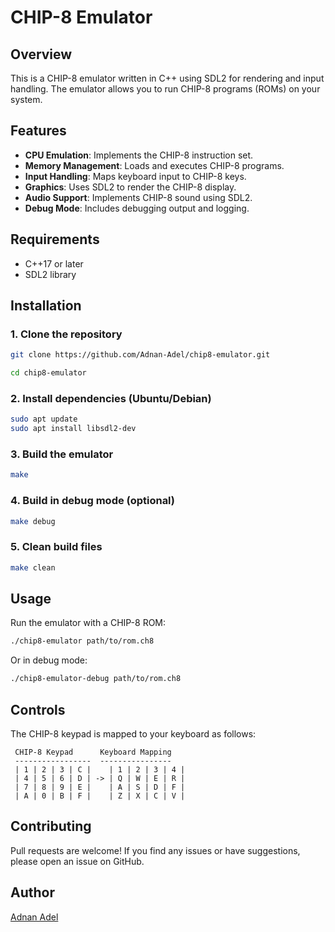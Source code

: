 # CHIP-8 Emulator

## Overview
This is a CHIP-8 emulator written in C++ using SDL2 for rendering and input handling. The emulator allows you to run CHIP-8 programs (ROMs) on your system.

## Features
- **CPU Emulation**: Implements the CHIP-8 instruction set.
- **Memory Management**: Loads and executes CHIP-8 programs.
- **Input Handling**: Maps keyboard input to CHIP-8 keys.
- **Graphics**: Uses SDL2 to render the CHIP-8 display.
- **Audio Support**: Implements CHIP-8 sound using SDL2.
- **Debug Mode**: Includes debugging output and logging.

## Requirements
- C++17 or later
- SDL2 library

## Installation
### 1. Clone the repository
```sh
git clone https://github.com/Adnan-Adel/chip8-emulator.git 

cd chip8-emulator
```

### 2. Install dependencies (Ubuntu/Debian)
```sh
sudo apt update
sudo apt install libsdl2-dev
```

### 3. Build the emulator
```sh
make
```

### 4. Build in debug mode (optional)
```sh
make debug
```

### 5. Clean build files
```sh
make clean
```

## Usage
Run the emulator with a CHIP-8 ROM:
```sh
./chip8-emulator path/to/rom.ch8
```
Or in debug mode:
```sh
./chip8-emulator-debug path/to/rom.ch8
```

## Controls
The CHIP-8 keypad is mapped to your keyboard as follows:
```
 CHIP-8 Keypad      Keyboard Mapping
 -----------------  ----------------
 | 1 | 2 | 3 | C |    | 1 | 2 | 3 | 4 |
 | 4 | 5 | 6 | D | -> | Q | W | E | R |
 | 7 | 8 | 9 | E |    | A | S | D | F |
 | A | 0 | B | F |    | Z | X | C | V |
```

## Contributing
Pull requests are welcome! If you find any issues or have suggestions, please open an issue on GitHub.

## Author
[Adnan Adel](https://github.com/Adnan-Adel/chip8-emulator.git)


